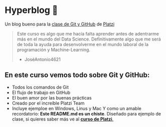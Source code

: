 # Hyperblog 💚
Un blog bueno para la [clase de Git y GitHub](http://Platzi.com/cursos/git-github "clase de Git y GitHub") de [Platzi](http://Platzi.com "Platzi")
>Este curso es algo que me hacía falta aprender antes de adentrarme más en el mundo del Data Science. Definitivamente algo que me será de toda la ayuda para desenvolverme en el mundo laboral de la programación y Machine-Learning.
> - JoséAntonio4621

## En este curso vemos todo sobre Git y GitHub:
* Todos los comandos de Git
* El flujo de trabajo en GitHub
* El buen amor por las buenas prácticas
* Creado por el increíble Platzi Team
* Incluye ejemploe en Windows, Linus y Mac
Y como un amable recordatorio: **Este README.md es un chiste**. Diseñado para ejemplo de clase, si quieres saber más ve al [**curso de Platzi**.](http://Platzi.com/cursos/git-github "curso de Platzi.")